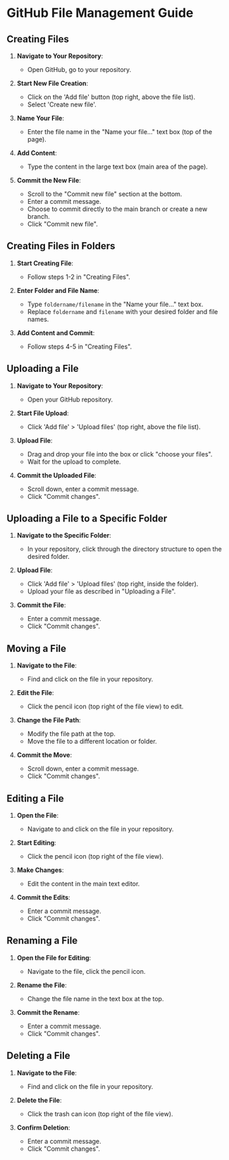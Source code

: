 # GitHub File Management Guide

## Creating Files

1. **Navigate to Your Repository**: 
   - Open GitHub, go to your repository.

2. **Start New File Creation**: 
   - Click on the 'Add file' button (top right, above the file list).
   - Select 'Create new file'.

3. **Name Your File**: 
   - Enter the file name in the "Name your file..." text box (top of the page).

4. **Add Content**: 
   - Type the content in the large text box (main area of the page).

5. **Commit the New File**: 
   - Scroll to the "Commit new file" section at the bottom.
   - Enter a commit message.
   - Choose to commit directly to the main branch or create a new branch.
   - Click "Commit new file".

## Creating Files in Folders

1. **Start Creating File**: 
   - Follow steps 1-2 in "Creating Files".

2. **Enter Folder and File Name**: 
   - Type `foldername/filename` in the "Name your file..." text box.
   - Replace `foldername` and `filename` with your desired folder and file names.

3. **Add Content and Commit**: 
   - Follow steps 4-5 in "Creating Files".

## Uploading a File

1. **Navigate to Your Repository**: 
   - Open your GitHub repository.

2. **Start File Upload**: 
   - Click 'Add file' > 'Upload files' (top right, above the file list).

3. **Upload File**: 
   - Drag and drop your file into the box or click "choose your files".
   - Wait for the upload to complete.

4. **Commit the Uploaded File**: 
   - Scroll down, enter a commit message.
   - Click "Commit changes".

## Uploading a File to a Specific Folder

1. **Navigate to the Specific Folder**: 
   - In your repository, click through the directory structure to open the desired folder.

2. **Upload File**: 
   - Click 'Add file' > 'Upload files' (top right, inside the folder).
   - Upload your file as described in "Uploading a File".

3. **Commit the File**: 
   - Enter a commit message.
   - Click "Commit changes".

## Moving a File

1. **Navigate to the File**: 
   - Find and click on the file in your repository.

2. **Edit the File**: 
   - Click the pencil icon (top right of the file view) to edit.

3. **Change the File Path**: 
   - Modify the file path at the top.
   - Move the file to a different location or folder.

4. **Commit the Move**: 
   - Scroll down, enter a commit message.
   - Click "Commit changes".

## Editing a File

1. **Open the File**: 
   - Navigate to and click on the file in your repository.

2. **Start Editing**: 
   - Click the pencil icon (top right of the file view).

3. **Make Changes**: 
   - Edit the content in the main text editor.

4. **Commit the Edits**: 
   - Enter a commit message.
   - Click "Commit changes".

## Renaming a File

1. **Open the File for Editing**: 
   - Navigate to the file, click the pencil icon.

2. **Rename the File**: 
   - Change the file name in the text box at the top.

3. **Commit the Rename**: 
   - Enter a commit message.
   - Click "Commit changes".

## Deleting a File

1. **Navigate to the File**: 
   - Find and click on the file in your repository.

2. **Delete the File**: 
   - Click the trash can icon (top right of the file view).

3. **Confirm Deletion**: 
   - Enter a commit message.
   - Click "Commit changes".
